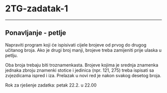 # 2TG-zadatak-1
--------------------
Ponavljanje - petlje
--------------------
Napraviti program koji će ispisivati cijele brojeve od prvog do drugog učitanog broja. Ako je drugi broj
manji, brojeve treba zamijeniti prije ulaska u petlju.

Oba broja trebaju biti troznamenkasta. Brojeve kojima je srednja znamenka jednaka zbroju znamenki
stotice i jedinica (npr. 121, 275) treba ispisati sa zvjezdicama ispred i iza. Prelazak u novi red je
nakon svakog desetog broja.

Rok za rješenje zadatka: petak 22.2. u 22.00
